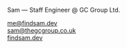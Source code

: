 Sam — Staff Engineer @ GC Group Ltd.

me@findsam.dev\
sam@thegcgroup.co.uk\
[findsam.dev](https://findsam.dev)

